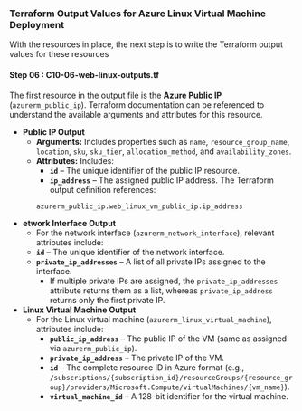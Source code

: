 ### **Terraform Output Values for Azure Linux Virtual Machine Deployment**

With the resources in place, the next step is to write the Terraform output values for these resources
####  **Step 06 : C10-06-web-linux-outputs.tf**
The first resource in the output file is the **Azure Public IP** (`azurerm_public_ip`). Terraform documentation can be referenced to understand the available arguments and attributes for this resource.
- **Public IP Output**
    - **Arguments:** Includes properties such as `name`, `resource_group_name`, `location`, `sku`, `sku_tier`, `allocation_method`, and `availability_zones`.
    - **Attributes:** Includes:
        - **`id`** – The unique identifier of the public IP resource.
        - **`ip_address`** – The assigned public IP address.
        The Terraform output definition references:
        ```hcl
        azurerm_public_ip.web_linux_vm_public_ip.ip_address
        ```
- **etwork Interface Output**
    -   For the network interface (`azurerm_network_interface`), relevant attributes include:
    - **`id`** – The unique identifier of the network interface.
    - **`private_ip_addresses`** – A list of all private IPs assigned to the interface.
        - If multiple private IPs are assigned, the `private_ip_addresses` attribute returns them as a list, whereas `private_ip_address` returns only the first private IP.
- **Linux Virtual Machine Output**
    -  For the Linux virtual machine (`azurerm_linux_virtual_machine`), attributes include:
        - **`public_ip_address`** – The public IP of the VM (same as assigned via `azurerm_public_ip`).
        - **`private_ip_address`** – The private IP of the VM.
        - **`id`** – The complete resource ID in Azure format (e.g., `/subscriptions/{subscription_id}/resourceGroups/{resource_group}/providers/Microsoft.Compute/virtualMachines/{vm_name}`).
        - **`virtual_machine_id`** – A 128-bit identifier for the virtual machine.